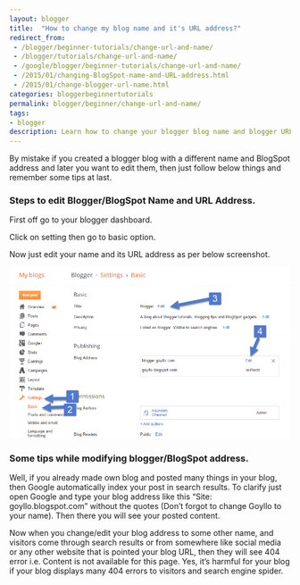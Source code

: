```yaml
---
layout: blogger
title:  "How to change my blog name and it's URL address?"
redirect_from:
 - /blogger/beginner-tutorials/change-url-and-name/
 - /blogger/tutorials/change-url-and-name/
 - /google/blogger/beginner-tutorials/change-url-and-name/
 - /2015/01/changing-BlogSpot-name-and-URL-address.html
 - /2015/01/change-blogger-url-name.html
categories: bloggerbeginnertutorials
permalink: blogger/beginner/change-url-and-name/
tags: 
- blogger
description: Learn how to change your blogger blog name and blogger URL address step by step. 
---
```


By mistake if you created a blogger blog with a different name and BlogSpot address and later you want to edit them, then just follow below things and remember some tips at last.

<h3>Steps to edit Blogger/BlogSpot Name and URL Address.</h3>

First off go to your blogger dashboard.

Click on setting then go to basic option.

Now just edit your name and its URL address as per below screenshot.

<img class="img-responsive" alt="Changing Blogger Name and BlogSpot URL Address" src="/images/Changing-Blogger-name-and-BlogSpot-URL-address.png" title="Changing Blogger Name and BlogSpot URL Address"/><br />

<h3>Some tips while modifying blogger/BlogSpot address.</h3>
Well, if you already made own blog and posted many things in your blog, then Google automatically index your post in search results. To clarify just open Google and type your blog address like this “Site: goyllo.blogspot.com” without the quotes (Don’t forgot to change Goyllo to your name). Then there you will see your posted content.

Now when you change/edit your blog address to some other name, and visitors come through search results or from somewhere like social media or any other website that is pointed your blog URL, then they will see 404 error i.e. Content is not available for this page. Yes, it’s harmful for your blog if your blog displays many 404 errors to visitors and search engine spider.



